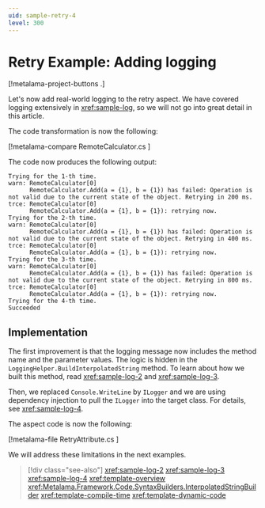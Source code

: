 ```yaml
---
uid: sample-retry-4
level: 300
---
```


# Retry Example: Adding logging

[!metalama-project-buttons .]

Let's now add real-world logging to the retry aspect. We have covered logging extensively in <xref:sample-log>, so we will not go into great detail in this article.

The code transformation is now the following:

[!metalama-compare RemoteCalculator.cs ]

The code now produces the following output:

```
Trying for the 1-th time.
warn: RemoteCalculator[0]
      RemoteCalculator.Add(a = {1}, b = {1}) has failed: Operation is not valid due to the current state of the object. Retrying in 200 ms.
trce: RemoteCalculator[0]
      RemoteCalculator.Add(a = {1}, b = {1}): retrying now.
Trying for the 2-th time.
warn: RemoteCalculator[0]
      RemoteCalculator.Add(a = {1}, b = {1}) has failed: Operation is not valid due to the current state of the object. Retrying in 400 ms.
trce: RemoteCalculator[0]
      RemoteCalculator.Add(a = {1}, b = {1}): retrying now.
Trying for the 3-th time.
warn: RemoteCalculator[0]
      RemoteCalculator.Add(a = {1}, b = {1}) has failed: Operation is not valid due to the current state of the object. Retrying in 800 ms.
trce: RemoteCalculator[0]
      RemoteCalculator.Add(a = {1}, b = {1}): retrying now.
Trying for the 4-th time.
Succeeded
```

## Implementation

The first improvement is that the logging message now includes the method name and the parameter values. The logic is hidden in the `LoggingHelper.BuildInterpolatedString` method. To learn about how we built this method, read <xref:sample-log-2> and <xref:sample-log-3>.

Then, we replaced `Console.WriteLine` by `ILogger` and we are using dependency injection to pull the `ILogger` into the target class. For details, see <xref:sample-log-4>.

The aspect code is now the following:

[!metalama-file RetryAttribute.cs ]


We will address these limitations in the next examples.

> [!div class="see-also"]
> <xref:sample-log-2>
> <xref:sample-log-3>
> <xref:sample-log-4>
> <xref:template-overview>
> <xref:Metalama.Framework.Code.SyntaxBuilders.InterpolatedStringBuilder>
> <xref:template-compile-time>
> <xref:template-dynamic-code>
    
  
